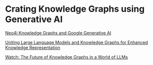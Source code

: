 # Crating Knowledge Graphs using Generative AI

[Neo4j Knowledge Graphs and Google Generative AI](https://www.youtube.com/watch?v=UGWVMfo5Pew)

[Uniting Large Language Models and Knowledge Graphs for Enhanced Knowledge Representation](https://www.youtube.com/watch?v=CEaDSOh_AoM)

[Watch: The Future of Knowledge Graphs in a World of LLMs](https://www.youtube.com/watch?v=ww99npDh4cg)